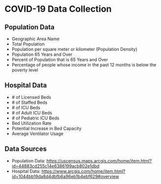 # COVID-19 Data Collection

## Population Data
- Geographic Area Name
- Total Population
- Population per square meter or kilometer (Population Density)
- Population 65 Years and Over
- Percent of Population that is 65 Years and Over
- Percentage of people whose income in the past 12 months is below the poverty level

## Hospital Data
- \# of Licensed Beds
- \# of Staffed Beds
- \# of ICU Beds
- \# of Adult ICU Beds
- \# of Pediatric ICU Beds
- Bed Utilization Rate
- Potential Increase in Bed Capacity
- Average Ventilator Usage

## Data Sources
- Population Data: https://uscensus.maps.arcgis.com/home/item.html?id=44883cd255c14e6386199acb802e1dbd
- Hospital Data: https://www.arcgis.com/home/item.html?id=1044bb19da8d4dbfb6a96eb1b4ebf629#overview